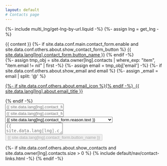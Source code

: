 ```yaml
---
layout: default
# Contacts page
---
```

{%- include multi_lng/get-lng-by-url.liquid -%}
{%- assign lng = get_lng -%}
<div class="multipurpose-container">
 <div class="row about-main">
   <div class="col-md-9 about-header">
   </div>
 </div>
 <div class="row about-divider">
 </div>
 <div class="row">
   <div class="col-md-12">
     <div class="about-msg markdown-style">
       {{ content }}
       {%- if site.data.conf.main.contact_form.enable and site.data.conf.others.about.show_contact_form_button %}
         <a href="javascript:void(0);" class="btn-base " onclick="ContactForm.show();" role="button">{{ site.data.lang[lng].contact_form.button_name }}</a>
       {% endif -%}
           <div class="meta-container">
       {%- assign tmp_obj =  site.data.owner[lng].contacts | where_exp: "item", "item.email != nil" | first -%}
       {%- assign email = tmp_obj['email'] -%}
       {%- if site.data.conf.others.about.show_email and email %}
         {%- assign _email = email | split: '@' %}
         <p class="email">
           <a href="javascript:void(0);" onclick="setAddress('{{ _email[0] }}', '{{ _email[1] }}');">
             {%- if site.data.conf.others.about.email_icon %}<i class="{{ 'fa-fw ' }}{{ site.data.conf.others.about.email_icon }}"></i>{% endif -%}
             &nbsp;{{ site.data.lang[lng].about.email_title }}
           </a>
         </p>
       {% endif -%}
        <div id="contact-form">
          <form action="https://api.web3forms.com/submit" method="POST">
            <input type="hidden" name="subject" id="form-subject">
            <input type="hidden" name="access_key" value="{{ site.data.conf.main.contact_form.key }}">
            <input type="hidden" name="redirect" id="form-redirect">
            <input type="checkbox" name="botcheck" style="display: none;">
            <input type="text" name="Name" id="name" placeholder="{{ site.data.lang[lng].contact_form.name }}" required><br>
            <input type="email" name="Email" placeholder="{{ site.data.lang[lng].contact_form.email }}" required><br>
            <select required id="select-form">
              <option selected disabled hidden value="">{{ site.data.lang[lng].contact_form.reason.text }}</option>
              <option value="Discuss a project">{{ site.data.lang[lng].contact_form.reason.discuss }}</option>
              <option value="Contribute to the Manifesto">{{ site.data.lang[lng].contact_form.reason.contribute }}</option>
              <option value="General Enquiry">{{ site.data.lang[lng].contact_form.reason.enquiry }}</option>
            </select><br>
            <textarea name="message" placeholder="{{ site.data.lang[lng].contact_form.message }}" required></textarea><br>
            <div class="h-captcha" data-callback="hcaptchaCallback" data-captcha="true"></div>
            <button type="submit" disabled onclick="sendForm('{{ site.data.lang[lng].contact_form.alert }}')">{{ site.data.lang[lng].contact_form.button_name }}</button>
          </form>
          <script src="https://web3forms.com/client/script.js" async defer></script>
        </div>
       {%- if site.data.conf.others.about.show_contacts and site.data.owner[lng].contacts.size > 0 %}
         {% include default/nav/contact-links.html -%}
       {% endif -%}
     </div>
     </div>
   </div>
 </div>
</div>